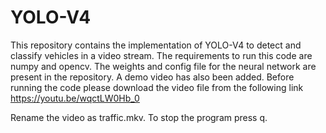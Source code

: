 # YOLO-V4
This repository contains the implementation of YOLO-V4 to detect and classify vehicles in a video stream.
The requirements to run this code are numpy and opencv. The weights and config file for the neural network 
are present in the repository. A demo video has also been added. Before running the code please download the video 
file from the following link
https://youtu.be/wqctLW0Hb_0

Rename the video as traffic.mkv. To stop the program press q.

